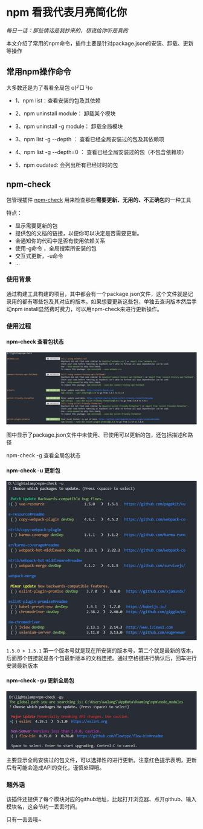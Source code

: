 # npm 看我代表月亮简化你

*每日一话：那些情话是我抄来的，想说给你听是真的*

本文介绍了常用的npm命令，插件主要是针对package.json的安装、卸载、更新等操作

## 常用npm操作命令

大多数还是为了看看全局包 o(╯□╰)o

* 1、npm list：查看安装的包及其依赖

* 2、npm uninstall module： 卸载某个模块

* 3、npm uninstall -g module： 卸载全局模块

* 3、npm list -g --depth ： 查看已经全局安装过的包及其依赖项

* 4、npm list -g --depth=0 ： 查看已经全局安装过的包（不包含依赖项）

* 5、npm oudated: 会列出所有已经过时的包

## npm-check

包管理插件 [npm-check](https://www.npmjs.com/package/npm-check) 用来检查那些**需要更新、无用的、不正确包**的一种工具

特点：
* 显示需要更新的包
* 提供包的文档的链接，以便你可以决定是否需要更新。
* 会通知你的代码中是否有使用依赖关系
* 使用-g命令 ，全局搜索所安装的包
* 交互式更新，-u命令
* ...

### 使用背景

通过构建工具构建的项目，其中都会有一个package.json文件，这个文件就是记录用的都有哪些包及其对应的版本。如果想要更新这些包，单独去查询版本然后手动npm install显然费时费力，可以用npm-check来进行更新操作。


### 使用过程

#### npm-check 查看包状态
![npm-check](../../img/tiny/npm-check.jpg)

图中显示了package.json文件中未使用、已使用可以更新的包，还包括描述和路径

npm-check -g 查看全局包状态

#### npm-check -u 更新包

![npm-check](../../img/tiny/npm-check-u.jpg)

`` 1.5.0 > 1.5.1 `` 第一个版本号就是现在所安装的版本号，第二个就是最新的版本，后面那个链接就是各个包最新版本的文档连接。通过空格键进行确认后，回车进行安装最新版本

#### npm-check -gu 更新全局包
![npm-check](../../img/tiny/npm-check-gu.jpg)

主要显示全局安装过的包文件，可以选择性的进行更新。注意红色提示表明，更新后有可能会造成API的变化，谨慎处理哦。

### 题外话

该插件还提供了每个模块对应的github地址，比起打开浏览器、点开github、输入模块名，这会节约一丢丢时间。

只有一丢丢哦~